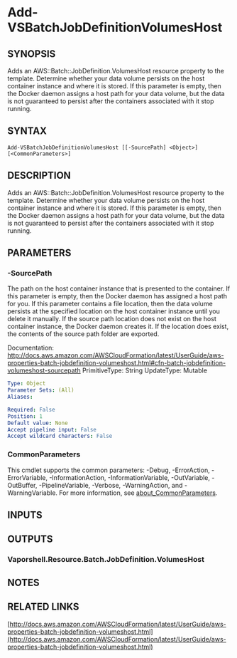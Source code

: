 # Add-VSBatchJobDefinitionVolumesHost

## SYNOPSIS
Adds an AWS::Batch::JobDefinition.VolumesHost resource property to the template.
Determine whether your data volume persists on the host container instance and where it is stored.
If this parameter is empty, then the Docker daemon assigns a host path for your data volume, but the data is not guaranteed to persist after the containers associated with it stop running.

## SYNTAX

```
Add-VSBatchJobDefinitionVolumesHost [[-SourcePath] <Object>] [<CommonParameters>]
```

## DESCRIPTION
Adds an AWS::Batch::JobDefinition.VolumesHost resource property to the template.
Determine whether your data volume persists on the host container instance and where it is stored.
If this parameter is empty, then the Docker daemon assigns a host path for your data volume, but the data is not guaranteed to persist after the containers associated with it stop running.

## PARAMETERS

### -SourcePath
The path on the host container instance that is presented to the container.
If this parameter is empty, then the Docker daemon has assigned a host path for you.
If this parameter contains a file location, then the data volume persists at the specified location on the host container instance until you delete it manually.
If the source path location does not exist on the host container instance, the Docker daemon creates it.
If the location does exist, the contents of the source path folder are exported.

Documentation: http://docs.aws.amazon.com/AWSCloudFormation/latest/UserGuide/aws-properties-batch-jobdefinition-volumeshost.html#cfn-batch-jobdefinition-volumeshost-sourcepath
PrimitiveType: String
UpdateType: Mutable

```yaml
Type: Object
Parameter Sets: (All)
Aliases:

Required: False
Position: 1
Default value: None
Accept pipeline input: False
Accept wildcard characters: False
```

### CommonParameters
This cmdlet supports the common parameters: -Debug, -ErrorAction, -ErrorVariable, -InformationAction, -InformationVariable, -OutVariable, -OutBuffer, -PipelineVariable, -Verbose, -WarningAction, and -WarningVariable. For more information, see [about_CommonParameters](http://go.microsoft.com/fwlink/?LinkID=113216).

## INPUTS

## OUTPUTS

### Vaporshell.Resource.Batch.JobDefinition.VolumesHost
## NOTES

## RELATED LINKS

[http://docs.aws.amazon.com/AWSCloudFormation/latest/UserGuide/aws-properties-batch-jobdefinition-volumeshost.html](http://docs.aws.amazon.com/AWSCloudFormation/latest/UserGuide/aws-properties-batch-jobdefinition-volumeshost.html)

